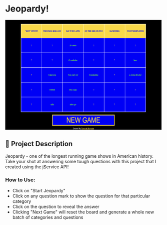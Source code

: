 # Jeopardy!

<img src='./jeopardy.png' alt='jeopardy screenshot' height='350' width='500'>

## 🧐 Project Description

Jeopardy - one of the longest running game shows in American history. Take your shot at answering some tough questions with this project that I created using the jService API!

### **How to Use:**

- Click on "Start Jeopardy"
- Click on any question mark to show the question for that particular category
- Click on the question to reveal the answer
- Clicking "Next Game" will reset the board and generate a whole new batch of categories and questions
